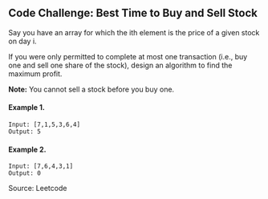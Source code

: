 ## Code Challenge: Best Time to Buy and Sell Stock
Say you have an array for which the ith element is the price of a given stock on day i.

If you were only permitted to complete at most one transaction (i.e., buy one and sell one share of the stock), design an algorithm to find the maximum profit.

**Note:** You cannot sell a stock before you buy one.

#### Example 1.
```
Input: [7,1,5,3,6,4]
Output: 5
```

#### Example 2.
```
Input: [7,6,4,3,1]
Output: 0
```

Source: Leetcode

